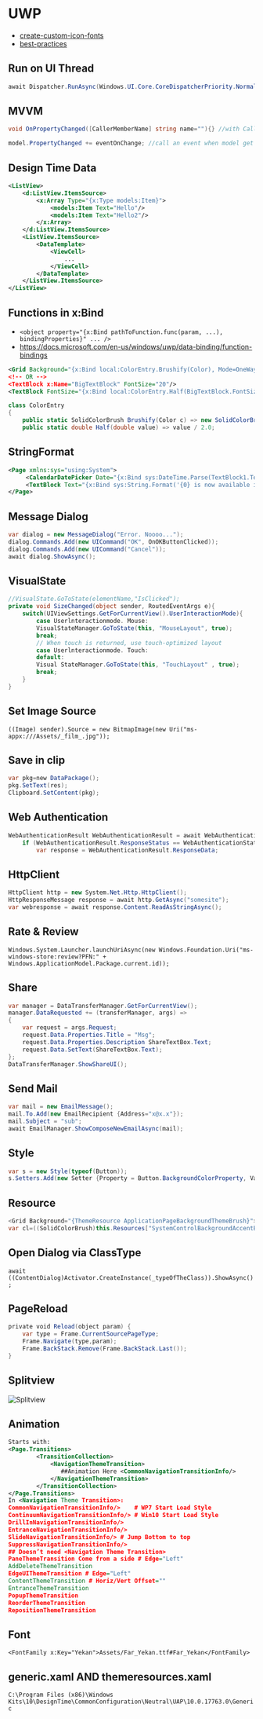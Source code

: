 # UWP

* [create-custom-icon-fonts](https://medium.com/@Niels9001/create-custom-icon-fonts-and-use-them-in-your-uwp-app-1c518febbda1)
* [best-practices](https://github.com/futurice/windows-app-development-best-practices)

## Run on UI Thread

```c#
await Dispatcher.RunAsync(Windows.UI.Core.CoreDispatcherPriority.Normal, ()=> foo());
```

## MVVM

```c#
void OnPropertyChanged([CallerMemberName] string name=""){} //with CallerMemberName you will not need to pass nameof() for each property

model.PropertyChanged += eventOnChange; //call an event when model get changed
```

## Design Time Data

```xml
<ListView>
    <d:ListView.ItemsSource>
        <x:Array Type="{x:Type models:Item}">
            <models:Item Text="Hello"/>
            <models:Item Text="Hello2"/>
        </x:Array>
    </d:ListView.ItemsSource>
    <ListView.ItemsSource>
        <DataTemplate>
            <ViewCell>
                ...
            </ViewCell>
        </DataTemplate>
    </ListView.ItemsSource>
</ListView>
```

## Functions in x:Bind

* `<object property="{x:Bind pathToFunction.func(param, ...), bindingProperties}" ... />`
* https://docs.microsoft.com/en-us/windows/uwp/data-binding/function-bindings

```xml
<Grid Background="{x:Bind local:ColorEntry.Brushify(Color), Mode=OneWay}"
<!-- OR -->
<TextBlock x:Name="BigTextBlock" FontSize="20"/>
<TextBlock FontSize="{x:Bind local:ColorEntry.Half(BigTextBlock.FontSize)}" />
```

```c#
class ColorEntry
{
    public static SolidColorBrush Brushify(Color c) => new SolidColorBrush(c);
    public static double Half(double value) => value / 2.0;
```

## StringFormat

```xml
<Page xmlns:sys="using:System">
     <CalendarDatePicker Date="{x:Bind sys:DateTime.Parse(TextBlock1.Text)}" />
     <TextBlock Text="{x:Bind sys:String.Format('{0} is now available in {1}', local:MyPage.personName, local:MyPage.location)}" />
</Page>
```

## Message Dialog

``` cs
var dialog = new MessageDialog("Error. Noooo...");
dialog.Commands.Add(new UICommand("OK", OnOKButtonClicked));
dialog.Commands.Add(new UICommand("Cancel"));
await dialog.ShowAsync();
```

## VisualState

``` cs
//VisualState.GoToState(elementName,"IsClicked");
private void SizeChanged(object sender, RoutedEventArgs e){
    switch(UIViewSettings.GetForCurrentView().UserInteractionMode){
        case Userlnteractionmode. Mouse:
        VisualStateManager.GoToState(this, "MouseLayout", true);
        break;
        // When touch is returned, use touch-optimized layout
        case Userlnteractionmode. Touch: 
        default:
        Visual StateManager.GoToState(this, "TouchLayout" , true);
        break;
    }
}
```

## Set Image Source

`((Image) sender).Source = new BitmapImage(new Uri("ms-appx:///Assets/_film_.jpg"));`

## Save in clip

```cs
var pkg=new DataPackage();
pkg.SetText(res);
Clipboard.SetContent(pkg);
```

## Web Authentication

```cs
WebAuthenticationResult WebAuthenticationResult = await WebAuthenticationBroker.AuthenticateAsync(WebAuthenticationOptions.None, new Uri(loginUrl));
    if (WebAuthenticationResult.ResponseStatus == WebAuthenticationStatus.Success)
        var response = WebAuthenticationResult.ResponseData;
```

## HttpClient

```cs
HttpClient http = new System.Net.Http.HttpClient();
HttpResponseMessage response = await http.GetAsync("somesite");
var webresponse = await response.Content.ReadAsStringAsync();
```

## Rate & Review

`Windows.System.Launcher.launchUriAsync(new Windows.Foundation.Uri("ms-windows-store:review?PFN:" + Windows.ApplicationModel.Package.current.id));`

## Share

```cs
var manager = DataTransferManager.GetForCurrentView();
manager.DataRequested += (transferManager, args) =>
{
    var request = args.Request;
    request.Data.Properties.Title = "Msg";
    request.Data.Properties.Description ShareTextBox.Text;
    request.Data.SetText(ShareTextBox.Text);
};
DataTransferManager.ShowShareUI();
```

## Send Mail

```cs
var mail = new EmailMessage();
mail.To.Add(new EmailRecipient {Address="x@x.x"});
mail.Subject = "sub";
await EmailManager.ShowComposeNewEmailAsync(mail);
```

## Style

```cs
var s = new Style(typeof(Button));
s.Setters.Add(new Setter {Property = Button.BackgroundColorProperty, Value = Color.Red});
```

## Resource

```cs
<Grid Background="{ThemeResource ApplicationPageBackgroundThemeBrush}">
var cl=((SolidColorBrush)this.Resources["SystemControlBackgroundAccentBrush"]).Color;
```

## Open Dialog via ClassType

`await ((ContentDialog)Activator.CreateInstance(_typeOfTheClass)).ShowAsync();`

## PageReload

```cs
private void Reload(object param) {
    var type = Frame.CurrentSourcePageType;
    Frame.Navigate(type,param);
    Frame.BackStack.Remove(Frame.BackStack.Last());
}
```

## Splitview

![Splitview](assets/uwp/splitview.png)

## Animation

```xml
Starts with:
<Page.Transitions>
        <TransitionCollection>
            <NavigationThemeTransition>
               ##Animation Here <CommonNavigationTransitionInfo/>
            </NavigationThemeTransition>
        </TransitionCollection>
</Page.Transitions>
In <Navigation Theme Transition>:
CommonNavigationTransitionInfo/>	# WP7 Start Load Style
ContinuumNavigationTransitionInfo/>	# Win10 Start Load Style
DrillInNavigationTransitionInfo/>		
EntranceNavigationTransitionInfo/>		
SlideNavigationTransitionInfo/> # Jump Bottom to top
SuppressNavigationTransitionInfo/>		
## Doesn’t need <Navigation Theme Transition>
PaneThemeTransition	Come from a side # Edge="Left"
AddDeleteThemeTransition		
EdgeUIThemeTransition # Edge="Left"
ContentThemeTransition # Horiz/Vert Offset=""
EntranceThemeTransition		
PopupThemeTransition		
ReorderThemeTransition		
RepositionThemeTransition		
```

## Font

`<FontFamily x:Key="Yekan">Assets/Far_Yekan.ttf#Far_Yekan</FontFamily>`

## generic.xaml AND themeresources.xaml

`C:\Program Files (x86)\Windows Kits\10\DesignTime\CommonConfiguration\Neutral\UAP\10.0.17763.0\Generic`
